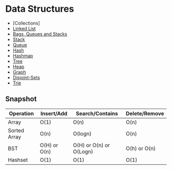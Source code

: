 # Data Structures

* [Collections]
* [Linked List](Linked-Lists.md)
* [Bags, Queues and Stacks](bag-queue-stack.md)
* [Stack](Stacks.md)
* [Queue](Queues.md)
* [Hash](Hashes.md)
* [Hashmap](Hashmap.md)
* [Tree](Trees.md)
* [Heap](Heaps.md)
* [Graph](Graphs.md)
* [Disjoint-Sets](Disjoint-Sets.md)
* [Trie](Tries.md)


## Snapshot

| Operation    | Insert/Add   | Search/Contains         | Delete/Remove |
|--------------|--------------|-------------------------|---------------|
| Array        | O(1)         | O(n)                    | O(n)          |
| Sorted Array | O(n)         | O(logn)                 | O(n)          |
| BST          | O(H) or O(n) | O(H) or O(n) or O(Logn) | O(h) or O(n)  |
| Hashset      | O(1)         | O(1)                    | O(1)          |